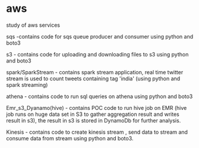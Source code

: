 # aws
study of aws services

sqs -contains code for sqs queue producer and consumer using python and boto3

s3 - contains code for uploading and downloading files to s3 using python and boto3

spark/SparkStream - contains spark stream application, real time twitter stream is used to count tweets containing tag 'india' (using                         python and spark streaming)

athena - contains code to run sql queries on athena using python and boto3

Emr_s3_Dyanamo(hive) - contains POC code to run hive job on EMR (hive job runs on huge data set in S3 to gather aggregation result and writes                    result in s3), the result in s3 is stored in DynamoDb for further analysis.

Kinesis - contains code to create kinesis stream , send data to stream and consume data from stream using python and boto3.
